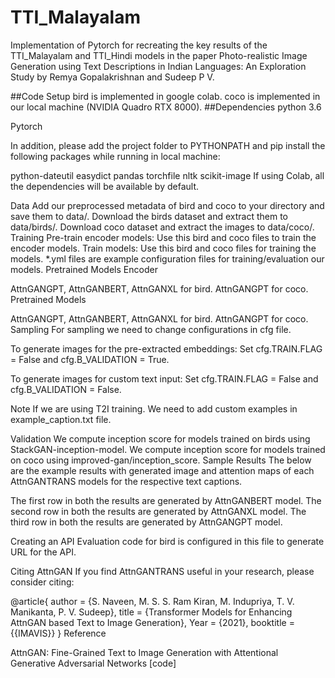 # TTI_Malayalam
Implementation of Pytorch for recreating the key results of the TTI_Malayalam and TTI_Hindi models in the paper Photo-realistic Image Generation using Text Descriptions in Indian Languages: An Exploration Study by Remya Gopalakrishnan and Sudeep P V.



##Code Setup
bird is implemented in google colab.
coco is implemented in our local machine (NVIDIA Quadro RTX 8000).
##Dependencies
python 3.6

Pytorch

In addition, please add the project folder to PYTHONPATH and pip install the following packages while running in local machine:

python-dateutil
easydict
pandas
torchfile
nltk
scikit-image
If using Colab, all the dependencies will be available by default.

Data
Add our preprocessed metadata of bird and coco to your directory and save them to data/.
Download the birds dataset and extract them to data/birds/.
Download coco dataset and extract the images to data/coco/.
Training
Pre-train encoder models: Use this bird and coco files to train the encoder models.
Train models: Use this bird and coco files for training the models.
*.yml files are example configuration files for training/evaluation our models.
Pretrained Models
Encoder

AttnGANGPT, AttnGANBERT, AttnGANXL for bird.
AttnGANGPT for coco.
Pretrained Models

AttnGANGPT, AttnGANBERT, AttnGANXL for bird.
AttnGANGPT for coco.
Sampling
For sampling we need to change configurations in cfg file.

To generate images for the pre-extracted embeddings: Set cfg.TRAIN.FLAG = False and cfg.B_VALIDATION = True.

To generate images for custom text input: Set cfg.TRAIN.FLAG = False and cfg.B_VALIDATION = False.

Note If we are using T2I training. We need to add custom examples in example_caption.txt file.

Validation
We compute inception score for models trained on birds using StackGAN-inception-model.
We compute inception score for models trained on coco using improved-gan/inception_score.
Sample Results
The below are the example results with generated image and attention maps of each AttnGANTRANS models for the respective text captions.

The first row in both the results are generated by AttnGANBERT model.
The second row in both the results are generated by AttnGANXL model.
The third row in both the results are generated by AttnGANGPT model.


Creating an API
Evaluation code for bird is configured in this file to generate URL for the API.

Citing AttnGAN
If you find AttnGANTRANS useful in your research, please consider citing:

@article{
  author    = {S. Naveen, M. S. S. Ram Kiran, M. Indupriya, T. V. Manikanta, P. V. Sudeep},
  title     = {Transformer Models for Enhancing AttnGAN based Text to Image Generation},
  Year      = {2021},
  booktitle = {{IMAVIS}}
}
Reference

AttnGAN: Fine-Grained Text to Image Generation with Attentional Generative Adversarial Networks [code]
